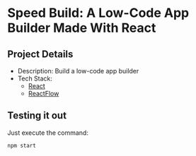 # Speed Build: A Low-Code App Builder Made With React

## Project Details

- Description: Build a low-code app builder
- Tech Stack:
  - [React](https://reactjs.org/)
  - [ReactFlow](https://reactflow.dev/)

## Testing it out

Just execute the command:

```bash
npm start
```
